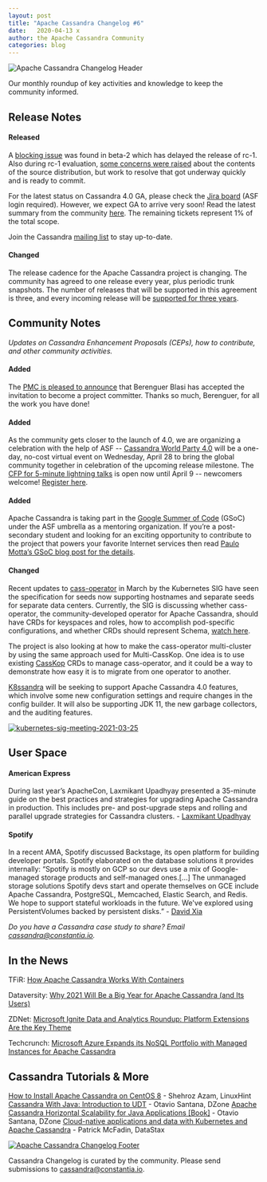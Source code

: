 ```yaml
---
layout: post
title: "Apache Cassandra Changelog #6"
date:   2020-04-13 x
author: the Apache Cassandra Community
categories: blog
---
```


![Apache Cassandra Changelog Header](https://cassandra.apache.org/img/changelog_header.jpg)

Our monthly roundup of key activities and knowledge to keep the community informed.

## **Release Notes**

#### **Released**

A [blocking issue](https://lists.apache.org/thread.html/re60773108292390b8ec754bd73bcddc95ae9abd3f5c9ab4981ef6b2c%40%3Cdev.cassandra.apache.org%3E) was found in beta-2 which has delayed the release of rc-1. Also during rc-1 evaluation, [some concerns were raised](https://lists.apache.org/thread.html/r3057bdd64b46bef1561b5fef3a7c1e40ade0da80df9915201cc8f315%40%3Cdev.cassandra.apache.org%3E) about the contents of the source distribution, but work to resolve that got underway quickly and is ready to commit.

For the latest status on Cassandra 4.0 GA, please check the [Jira board](https://issues.apache.org/jira/secure/RapidBoard.jspa?rapidView=355&quickFilter=1661) (ASF login required). However, we expect GA to arrive very soon! Read the latest summary from the community [here](https://lists.apache.org/thread.html/rcf883cc5c1fe87b80106e74092c9ed79127e5071883f194bc204b09a%40%3Cdev.cassandra.apache.org%3E). The remaining tickets represent 1% of the total scope.

Join the Cassandra [mailing list](https://cassandra.apache.org/community/) to stay up-to-date.
 
#### **Changed**
The release cadence for the Apache Cassandra project is changing. The community has agreed to one release every year, plus periodic trunk snapshots. The number of releases that will be supported in this agreement is three, and every incoming release will be [supported for three years](https://lists.apache.org/thread.html/re15543b55e5d01245ad75f7ec35af97e9895d37c01562eab31963dd4%40%3Cdev.cassandra.apache.org%3E).

## **Community Notes**

_Updates on Cassandra Enhancement Proposals (CEPs), how to contribute, and other community activities._

#### **Added**
The [PMC is pleased to announce](https://lists.apache.org/thread.html/r1e545f41faf6c4ac0a4c196f9ae85a142abd89d8c61320ad44e303a0%40%3Cdev.cassandra.apache.org%3E) that Berenguer Blasi has accepted the invitation to become a project committer. Thanks so much, Berenguer, for all the work you have done!

#### **Added**
As the community gets closer to the launch of 4.0, we are organizing a celebration with the help of ASF -- [Cassandra World Party 4.0](https://cassandra.apache.org/blog/2021/03/25/world_party.html) will be a one-day, no-cost virtual event on Wednesday, April 28 to bring the global community together in celebration of the upcoming release milestone. The [CFP for 5-minute lightning talks](https://sessionize.com/cassandra) is open now until April 9 -- newcomers welcome! [Register here](https://hopin.com/events/apache-cassandra-4-0-world-party).

#### **Added**
Apache Cassandra is taking part in the [Google Summer of Code](https://summerofcode.withgoogle.com/) (GSoC) under the ASF umbrella as a mentoring organization. If you’re a post-secondary student and looking for an exciting opportunity to contribute to the project that powers your favorite Internet services then read [Paulo Motta’s GSoC blog post for the details](https://cassandra.apache.org/blog/2021/03/10/join_cassandra_gsoc_2021.html).

#### **Changed**
Recent updates to [cass-operator](https://github.com/datastax/cass-operator) in March by the Kubernetes SIG have seen the specification for seeds now supporting hostnames and separate seeds for separate data centers. Currently, the SIG is discussing whether cass-operator, the community-developed operator for Apache Cassandra, should have CRDs for keyspaces and roles, how to accomplish pod-specific configurations, and whether CRDs should represent Schema, [watch here](https://www.youtube.com/watch?v=82o_tr9UPgQ).

The project is also looking at how to make the cass-operator multi-cluster by using the same approach used for Multi-CassKop. One idea is to use existing [CassKop](https://github.com/Orange-OpenSource/casskop) CRDs to manage cass-operator, and it could be a way to demonstrate how easy it is to migrate from one operator to another.

[K8ssandra](https://k8ssandra.io/) will be seeking to support Apache Cassandra 4.0 features, which involve some new configuration settings and require changes in the config builder. It will also be supporting JDK 11, the new garbage collectors, and the auditing features.

[![kubernetes-sig-meeting-2021-03-25](http://img.youtube.com/vi/82o_tr9UPgQ/0.jpg)](https://www.youtube.com/watch?v=82o_tr9UPgQ) 

## **User Space**

#### **American Express**
During last year’s ApacheCon, Laxmikant Upadhyay presented a 35-minute guide on the best practices and strategies for upgrading Apache Cassandra in production. This includes pre- and post-upgrade steps and rolling and parallel upgrade strategies for Cassandra clusters. - [Laxmikant Upadhyay](https://www.youtube.com/watch?v=eTUXQS7RUQw&list=PLU2OcwpQkYCy_awEe5xwlxGTk5UieA37m&index=182)

#### **Spotify**
In a recent AMA, Spotify discussed Backstage, its open platform for building developer portals. Spotify elaborated on the database solutions it provides internally: “Spotify is mostly on GCP so our devs use a mix of Google-managed storage products and self-managed ones.[...] The unmanaged storage solutions Spotify devs start and operate themselves on GCE include Apache Cassandra, PostgreSQL, Memcached, Elastic Search, and Redis. We hope to support stateful workloads in the future. We've explored using PersistentVolumes backed by persistent disks.” - [David Xia](https://www.reddit.com/r/kubernetes/comments/lwb31v/were_the_engineers_rethinking_kubernetes_at/)

_Do you have a Cassandra case study to share? Email [cassandra@constantia.io](mailto:cassandra@constantia.io)._ 

## **In the News**

TFiR: [How Apache Cassandra Works With Containers](https://www.tfir.io/how-apache-cassandra-works-with-containers/)

Dataversity: [Why 2021 Will Be a Big Year for Apache Cassandra (and Its Users)](https://www.dataversity.net/why-2021-will-be-a-big-year-for-apache-cassandra-and-its-users/)

ZDNet: [Microsoft Ignite Data and Analytics Roundup: Platform Extensions Are the Key Theme](https://www.zdnet.com/article/microsoft-ignite-data-and-analytics-roundup-platform-extensions-are-the-key-theme/)

Techcrunch: [Microsoft Azure Expands its NoSQL Portfolio with Managed Instances for Apache Cassandra](https://techcrunch.com/2021/03/02/microsoft-azure-expands-its-nosql-portfolio-with-managed-instances-for-apache-cassandra/)

## **Cassandra Tutorials & More**

[How to Install Apache Cassandra on CentOS 8](https://linuxhint.com/install-apache-cassandra-centos-8/) - Shehroz Azam, LinuxHint
[Cassandra With Java: Introduction to UDT](https://dzone.com/articles/cassandra-udt) - Otavio Santana, DZone
[Apache Cassandra Horizontal Scalability for Java Applications [Book]](https://dzone.com/articles/jcassandra#) - Otavio Santana, DZone
[Cloud-native applications and data with Kubernetes and Apache Cassandra](https://devopscon.io/blog/cloud-native-applications-and-data-with-kubernetes-and-apache-cassandra/) - Patrick McFadin, DataStax

[![Apache Cassandra Changelog Footer](https://cassandra.apache.org/img/changelog_footer.jpg)](https://cassandra.apache.org/community/)

Cassandra Changelog is curated by the community. Please send submissions to [cassandra@constantia.io](mailto:cassandra@constantia.io).